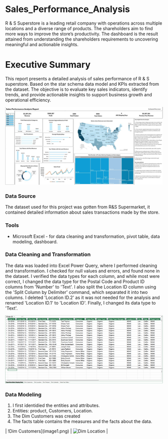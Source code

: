 # Sales_Performance_Analysis
R &amp; S Superstore is a leading retail company with operations across multiple locations and a diverse range of products. The shareholders aim to find more ways to improve the store’s productivity. The dashboard is the result attained from understanding the shareholders requirements to uncovering meaningful and actionable insights. 

# Executive Summary
This report presents a detailed analysis of sales performance of R & S superstore. Based on the star schema data model and KPIs extracted from the dataset. The objective is to evaluate key sales indicators, identify trends, and provide actionable insights to support business growth and operational efficiency.

![dashboard](https://github.com/LawanMercy/Sales_Performance_Analysis/blob/main/dashboard.jpeg)

### Data Source

The dataset used for this project was gotten from R&S Supermarket, it contained detailed information about sales transactions made by the store.

### Tools
- Microsoft Excel - for data cleaning and transformation, pivot table, data modeling, dashboard.

### Data Cleaning and Transformation

The data was loaded into Excel Power Query, where I performed cleaning and transformation. I checked for null values and errors, and found none in the dataset. I verified the data types for each column, and while most were correct, I changed the data type for the Postal Code and Product ID columns from 'Number' to 'Text'. I also split the Location ID column using the 'Split Column by Delimiter' command, which separated it into two columns. I deleted 'Location ID.2' as it was not needed for the analysis and renamed 'Location ID.1' to 'Location ID'. Finally, I changed its data type to 'Text'.

![Data Transformation](https://github.com/LawanMercy/Sales_Performance_Analysis/blob/main/Data%20Transformation.png)

### Data Modeling
1. I first identidied the entities and attributes.
2. Entities: product, Customers, Location.
3. The Dim Customers was created
4. The facts table contains the measures and the facts about the data.

| !Dim Customers](image1.png) | ![Dim Location](image2.png) |

